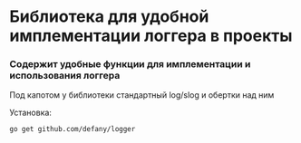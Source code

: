 # Библиотека для удобной имплементации логгера в проекты

### Содержит удобные функции для имплементации и использования логгера

Под капотом у библиотеки стандартный log/slog и обертки над ним

Установка:
```shell
go get github.com/defany/logger
```
